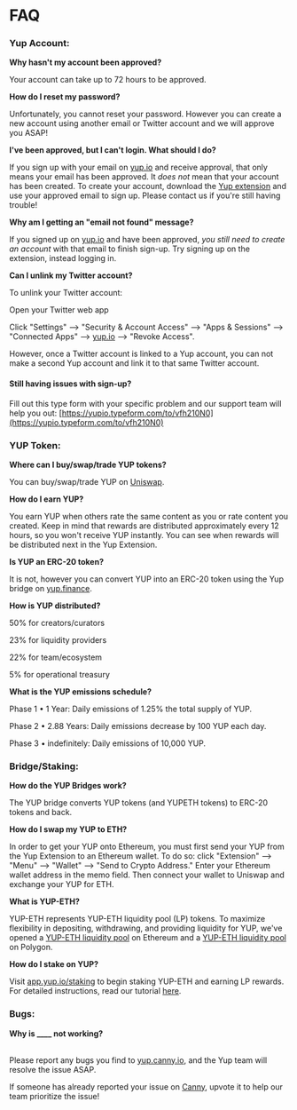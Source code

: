 # FAQ

### Yup Account:

**Why hasn't my account been approved?**

Your account can take up to 72 hours to be approved.

**How do I reset my password?**

Unfortunately, you cannot reset your password. However you can create a new account using another email or Twitter account and we will approve you ASAP!

**I've been approved, but I can't login. What should I do?**

If you sign up with your email on [yup.io](http://yup.io) and receive approval, that only means your email has been approved. It _does not_ mean that your account has been created. To create your account, download the [Yup extension](https://chrome.google.com/webstore/detail/yup-the-opinion-layer-of/nhmeoaahigiljjdkoagafdccikgojjoi?hl=en) and use your approved email to sign up. Please contact us if you're still having trouble!

**Why am I getting an "email not found" message?**

If you signed up on [yup.io](http://yup.io) and have been approved, _you still need to create an account_ with that email to finish sign-up. Try signing up on the extension, instead logging in.

**Can I unlink my Twitter account?**

To unlink your Twitter account:

Open your Twitter web app

Click "Settings" --> "Security & Account Access" --> "Apps & Sessions" --> "Connected Apps" --> [yup.io](http://yup.io) --> "Revoke Access".

However, once a Twitter account is linked to a Yup account, you can not make a second Yup account and link it to that same Twitter account.

#### Still having issues with sign-up?&#x20;

Fill out this type form with your specific problem and our support team will help you out: [https://yupio.typeform.com/to/vfh210N0](https://yupio.typeform.com/to/vfh210N0) &#x20;

### YUP Token:

**Where can I buy/swap/trade YUP tokens?**

You can buy/swap/trade YUP on [Uniswap](https://app.uniswap.org/#/swap?inputCurrency=0x69bbc3f8787d573f1bbdd0a5f40c7ba0aee9bcc9\&outputCurrency=ETH).

**How do I earn YUP?**

You earn YUP when others rate the same content as you or rate content you created. Keep in mind that rewards are distributed approximately every 12 hours, so you won't receive YUP instantly. You can see when rewards will be distributed next in the Yup Extension.

**Is YUP an ERC-20 token?**

It is not, however you can convert YUP into an ERC-20 token using the Yup bridge on [yup.finance](http://yup.finance).

**How is YUP distributed?**

50% for creators/curators

23% for liquidity providers

22% for team/ecosystem

5% for operational treasury

**What is the YUP emissions schedule?**

Phase 1 • 1 Year: Daily emissions of 1.25% the total supply of YUP.

Phase 2 • 2.88 Years: Daily emissions decrease by 100 YUP each day.

Phase 3 • indefinitely: Daily emissions of 10,000 YUP.

### Bridge/Staking:

**How do the YUP Bridges work?**

The YUP bridge converts YUP tokens (and YUPETH tokens) to ERC-20 tokens and back.

**How do I swap my YUP to ETH?**

In order to get your YUP onto Ethereum, you must first send your YUP from the Yup Extension to an Ethereum wallet. To do so: click "Extension" --> "Menu" --> "Wallet" --> "Send to Crypto Address." Enter your Ethereum wallet address in the memo field. Then connect your wallet to Uniswap and exchange your YUP for ETH.

**What is YUP-ETH?**

YUP-ETH represents YUP-ETH liquidity pool (LP) tokens. To maximize flexibility in depositing, withdrawing, and providing liquidity for YUP, we've opened a [YUP-ETH liquidity pool](https://app.uniswap.org/#/add/v2/0x69bbc3f8787d573f1bbdd0a5f40c7ba0aee9bcc9/ETH) on Ethereum and a [YUP-ETH liquidity pool](https://quickswap.exchange/#/add/0x7ceB23fD6bC0adD59E62ac25578270cFf1b9f619/0x086373fad3447F7F86252fb59d56107e9E0FaaFa) on Polygon.

**How do I stake on YUP?**

Visit [app.yup.io/staking](http://app.yup.io/staking) to begin staking YUP-ETH and earning LP rewards. For detailed instructions, read our tutorial [here](https://yup.mirror.xyz/Z1X3B8d3abDGkAO\_pQp89rg4MV7wpcLjDY1P47j2B1c).

### Bugs:

**Why is \_\_\_\_ not working?**&#x20;

\
Please report any bugs you find to [yup.canny.io](http://yup.canny.io), and the Yup team will resolve the issue ASAP.

If someone has already reported your issue on [Canny](https://yup.canny.io), upvote it to help our team prioritize the issue!

###
